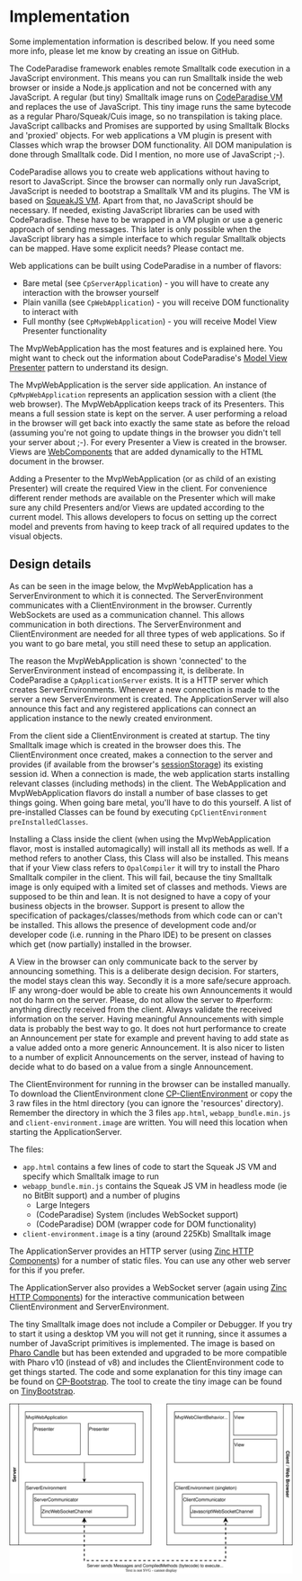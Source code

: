 # Implementation

Some implementation information is described below. If you need some more info, please let me know by creating an issue on GitHub.

The CodeParadise framework enables remote Smalltalk code execution in a JavaScript environment. This means you can run Smalltalk inside the web browser or inside a Node.js application and not be concerned with any JavaScript. A regular (but tiny) Smalltalk image runs on [CodeParadise VM](https://github.com/ErikOnBike/SqueakJS) and replaces the use of JavaScript. This tiny image runs the same bytecode as a regular Pharo/Squeak/Cuis image, so no transpilation is taking place. JavaScript callbacks and Promises are supported by using Smalltalk Blocks and 'proxied' objects. For web applications a VM plugin is present with Classes which wrap the browser DOM functionality. All DOM manipulation is done through Smalltalk code. Did I mention, no more use of JavaScript ;-).

CodeParadise allows you to create web applications without having to resort to JavaScript. Since the browser can normally only run JavaScript, JavaScript is needed to bootstrap a Smalltalk VM and its plugins. The VM is based on [SqueakJS VM](https://squeak.js.org). Apart from that, no JavaScript should be necessary. If needed, existing JavaScript libraries can be used with CodeParadise. These have to be wrapped in a VM plugin or use a generic approach of sending messages. This later is only possible when the JavaScript library has a simple interface to which regular Smalltalk objects can be mapped. Have some explicit needs? Please contact me.

Web applications can be built using CodeParadise in a number of flavors:

* Bare metal (see `CpServerApplication`) - you will have to create any interaction with the browser yourself
* Plain vanilla (see `CpWebApplication`) - you will receive DOM functionality to interact with
* Full monthy (see `CpMvpWebApplication`) - you will receive Model View Presenter functionality

The MvpWebApplication has the most features and is explained here. You might want to check out the information about CodeParadise's [Model View Presenter](./MVP.md) pattern to understand its design.

The MvpWebApplication is the server side application. An instance of `CpMvpWebApplication` represents an application session with a client (the web browser). The MvpWebApplication keeps track of its Presenters. This means a full session state is kept on the server. A user performing a reload in the browser will get back into exactly the same state as before the reload (assuming you're not going to update things in the browser you didn't tell your server about ;-). For every Presenter a View is created in the browser. Views are [WebComponents](https://developer.mozilla.org/en-US/docs/Web/Web_Components) that are added dynamically to the HTML document in the browser.

Adding a Presenter to the MvpWebApplication (or as child of an existing Presenter) will create the required View in the client. For convenience different render methods are available on the Presenter which will make sure any child Presenters and/or Views are updated according to the current model. This allows developers to focus on setting up the correct model and prevents from having to keep track of all required updates to the visual objects.

## Design details

As can be seen in the image below, the MvpWebApplication has a ServerEnvironment to which it is connected. The ServerEnvironment communicates with a ClientEnvironment in the browser. Currently WebSockets are used as a communication channel. This allows communication in both directions. The ServerEnvironment and ClientEnvironment are needed for all three types of web applications. So if you want to go bare metal, you still need these to setup an application.

The reason the MvpWebApplication is shown 'connected' to the ServerEnvironment instead of encompassing it, is deliberate. In CodeParadise a `CpApplicationServer` exists. It is a HTTP server which creates ServerEnvironments. Whenever a new connection is made to the server a new ServerEnvironment is created. The ApplicationServer will also announce this fact and any registered applications can connect an application instance to the newly created environment.

From the client side a ClientEnvironment is created at startup. The tiny Smalltalk image which is created in the browser does this. The ClientEnvironment once created, makes a connection to the server and provides (if available from the browser's [sessionStorage](https://developer.mozilla.org/en-US/docs/Web/API/Window/sessionStorage)) its existing session id. When a connection is made, the web application starts installing relevant classes (including methods) in the client. The WebApplication and MvpWebApplication flavors do install a number of base classes to get things going. When going bare metal, you'll have to do this yourself. A list of pre-installed Classes can be found by executing `CpClientEnvironment preInstalledClasses`.

Installing a Class inside the client (when using the MvpWebApplication flavor, most is installed automagically) will install all its methods as well. If a method refers to another Class, this Class will also be installed. This means that if your View class refers to `OpalCompiler` it will try to install the Pharo Smalltalk compiler in the client. This will fail, because the tiny Smalltalk image is only equiped with a limited set of classes and methods. Views are supposed to be thin and lean. It is not designed to have a copy of your business objects in the browser. Support is present to allow the specification of packages/classes/methods from which code can or can't be installed. This allows the presence of development code and/or developer code (i.e. running in the Pharo IDE) to be present on classes which get (now partially) installed in the browser.

A View in the browser can only communicate back to the server by announcing something. This is a deliberate design decision. For starters, the model stays clean this way. Secondly it is a more safe/secure approach. IF any wrong-doer would be able to create his own Announcements it would not do harm on the server. Please, do not allow the server to #perform: anything directly received from the client. Always validate the received information on the server. Having meaningful Announcements with simple data is probably the best way to go. It does not hurt performance to create an Announcement per state for example and prevent having to add state as a value added onto a more generic Announcement. It is also nicer to listen to a number of explicit Announcements on the server, instead of having to decide what to do based on a value from a single Announcement.

The ClientEnvironment for running in the browser can be installed manually. To download the ClientEnvironment clone [CP-ClientEnvironment](https://github.com/ErikOnBike/CP-ClientEnvironment) or copy the 3 raw files in the html directory (you can ignore the 'resources' directory). Remember the directory in which the 3 files `app.html`, `webapp_bundle.min.js` and `client-environment.image` are written. You will need this location when starting the ApplicationServer.

The files:

* `app.html` contains a few lines of code to start the Squeak JS VM and specify which Smalltalk image to run
* `webapp_bundle.min.js` contains the Squeak JS VM in headless mode (ie no BitBlt support) and a number of plugins
  * Large Integers
  * (CodeParadise) System (includes WebSocket support)
  * (CodeParadise) DOM (wrapper code for DOM functionality)
* `client-environment.image` is a tiny (around 225Kb) Smalltalk image

The ApplicationServer provides an HTTP server (using [Zinc HTTP Components](https://github.com/svenvc/zinc)) for a number of static files. You can use any other web server for this if you prefer.

The ApplicationServer also provides a WebSocket server (again using [Zinc HTTP Components](https://github.com/svenvc/zinc)) for the interactive communication between ClientEnvironment and ServerEnvironment.

The tiny Smalltalk image does not include a Compiler or Debugger. If you try to start it using a desktop VM you will not get it running, since it assumes a number of JavaScript primitives is implemented. The image is based on [Pharo Candle](https://github.com/carolahp/PharoCandleSrc) but has been extended and upgraded to be more compatible with Pharo v10 (instead of v8) and includes the ClientEnvironment code to get things started. The code and some explanation for this tiny image can be found on [CP-Bootstrap](https://github.com/ErikOnBike/CP-Bootstrap). The tool to create the tiny image can be found on [TinyBootstrap](https://github.com/ErikOnBike/TinyBootstrap).

![Design](./webapplication_design_detail.svg)
